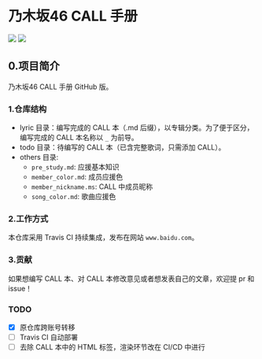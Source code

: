 # 乃木坂46 CALL 手册
[![](https://img.shields.io/travis/luminizeh/nogizaka-call.svg)](https://www.travis-ci.org/LuminizeH/nogizaka-call)
[![](https://img.shields.io/badge/nogizaka-suki-77348b)](https://www.nogizaka46.com)


## 0.项目简介

乃木坂46 CALL 手册 GitHub 版。

### 1.仓库结构

- lyric 目录：编写完成的 CALL 本（.md 后缀），以专辑分类。为了便于区分，编写完成的 CALL 本名称以 `_` 为前导。
- todo 目录：待编写的 CALL 本（已含完整歌词，只需添加 CALL）。
- others 目录:
  - `pre_study.md`: 应援基本知识
  - `member_color.md`: 成员应援色
  - `member_nickname.ms`: CALL 中成员昵称
  - `song_color.md`: 歌曲应援色
  
### 2.工作方式

本仓库采用 Travis CI 持续集成，发布在网站 `www.baidu.com`。

### 3.贡献

如果想编写 CALL 本、对 CALL 本修改意见或者想发表自己的文章，欢迎提 pr 和 issue！ 

### TODO

- [x] 原仓库跨账号转移
- [ ] Travis CI 自动部署
- [ ] 去除 CALL 本中的 HTML 标签，渲染环节改在 CI/CD 中进行
